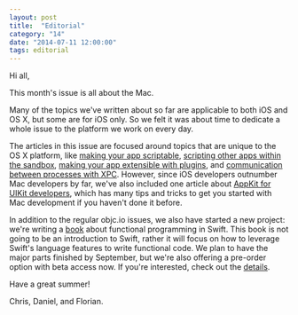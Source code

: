 ```yaml
---
layout: post
title:  "Editorial"
category: "14"
date: "2014-07-11 12:00:00"
tags: editorial
---
```


Hi all,

This month's issue is all about the Mac. 

Many of the topics we've written about so far are applicable to both iOS and OS X, but some are for iOS only. So we felt it was about time to dedicate a whole issue to the platform we work on every day.

The articles in this issue are focused around topics that are unique to the OS X platform, like [making your app scriptable](/issue-14/scripting-data.html), [scripting other apps within the sandbox](/issue-14/sandbox-scripting.html), [making your app extensible with plugins](/issue-14/plugins.html), and [communication between processes with XPC](/issue-14/xpc.html). However, since iOS developers outnumber Mac developers by far, we've also included one article about [AppKit for UIKit developers](/issue-14/appkit-for-uikit-developers.html), which has many tips and tricks to get you started with Mac development if you haven't done it before.

In addition to the regular objc.io issues, we also have started a new project: we're writing a [book](http://www.objc.io/books) about functional programming in Swift. This book is not going to be an introduction to Swift, rather it will focus on how to leverage Swift's language features to write functional code. We plan to have the major parts finished by September, but we're also offering a pre-order option with beta access now. If you're interested, check out the [details](http://www.objc.io/books).

Have a great summer!

Chris, Daniel, and Florian.
